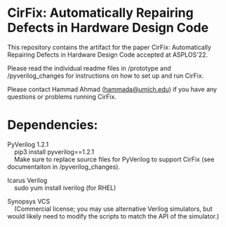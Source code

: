 # CirFix: Automatically Repairing Defects in Hardware Design Code

This repository contains the artifact for the paper CirFix: Automatically Repairing Defects in Hardware Design Code accepted at ASPLOS'22.

Please read the individual readme files in /prototype and /pyverilog_changes for instructions on how to set up and run CirFix.

Please contact Hammad Ahmad (hammada@umich.edu) if you have any questions or problems running CirFix.

# Dependencies:

PyVerilog 1.2.1 <br/>
&nbsp;&nbsp;&nbsp;&nbsp;pip3 install pyverilog==1.2.1 <br/>
&nbsp;&nbsp;&nbsp;&nbsp;Make sure to replace source files for PyVerilog to support CirFix (see documentaiton in /pyverilog_changes).

Icarus Verilog <br/>
&nbsp;&nbsp;&nbsp;&nbsp;sudo yum install iverilog (for RHEL)

Synopsys VCS <br/>
&nbsp;&nbsp;&nbsp;&nbsp;(Commercial license; you may use alternative Verilog simulators, but would likely need to modify the scripts to match the API of the simulator.)
